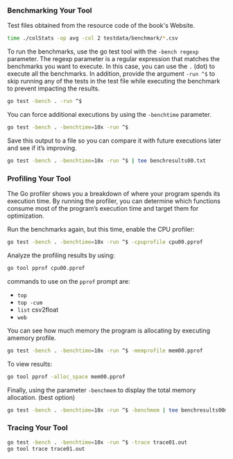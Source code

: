 ### Benchmarking Your Tool

Test files obtained from the resource code of the book's Website.

```bash
time ./colStats -op avg -col 2 testdata/benchmark/*.csv
```

To run the benchmarks, use the go test tool with the `-bench regexp` parameter. The regexp parameter is a regular expression that matches the benchmarks you want to execute. In this case, you can use the `.` (dot) to execute all the benchmarks. In addition, provide the argument `-run ^$` to skip running any of the tests in the test file while executing the benchmark to prevent impacting the results.

```bash
go test -bench . -run ^$
```

You can force additional executions by using the `-benchtime` parameter.

```bash
go test -bench . -benchtime=10x -run ^$
```

Save this output to a file so you can compare it with future executions later and see if it’s improving.

```bash
go test -bench . -benchtime=10x -run ^$ | tee benchresults00.txt
```

### Profiling Your Tool
The Go profiler shows you a breakdown of where your program spends its execution time. By running the profiler, you can determine which functions consume most of the program’s execution time and target them for optimization.

Run the benchmarks again, but this time, enable the CPU profiler:
```bash
go test -bench . -benchtime=10x -run ^$ -cpuprofile cpu00.pprof
```

Analyze the profiling results by using:
```bash
go tool pprof cpu00.pprof
```

commands to use on the `pprof` prompt are: 
- `top`
- `top -cum`
- `list` csv2float
- `web`

You can see how much memory the program is allocating by executing amemory profile.

```bash
go test -bench . -benchtime=10x -run ^$ -memprofile mem00.pprof
```

To view results:

```bash
go tool pprof -alloc_space mem00.pprof
```

Finally, using the parameter `-benchmem` to display the total memory allocation. (best option)
```bash
go test -bench . -benchtime=10x -run ^$ -benchmem | tee benchresults00m.txt
```

### Tracing Your Tool
```bash
go test -bench . -benchtime=10x -run ^$ -trace trace01.out
go tool trace trace01.out
```


